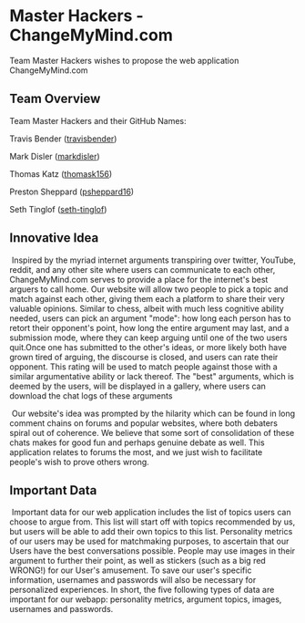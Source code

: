 # Master Hackers - ChangeMyMind.com

Team Master Hackers wishes to propose the web application ChangeMyMind.com



## Team Overview

Team Master Hackers and their GitHub Names:

Travis Bender ([travisbender](https://github.com/travisbender))

Mark Disler ([markdisler](https://github.com/markdisler))

Thomas Katz ([thomask156](https://github.com/thomask156))

Preston Sheppard ([psheppard16](https://github.com/psheppard16))

Seth Tinglof ([seth-tinglof](https://github.com/seth-tinglof))



## Innovative Idea

​	Inspired by the myriad internet arguments transpiring over twitter, YouTube, reddit, and any other site where users can communicate to each other, ChangeMyMind.com serves to provide a place for the internet's best arguers to call home. Our website will allow two people to pick a topic and match against each other, giving them each a platform to share their very valuable opinions. Similar to chess, albeit with much less cognitive ability needed, users can pick an argument "mode": how long each person has to retort their opponent's point, how long the entire argument may last, and a submission mode, where they can keep arguing until one of the two users quit.Once one has submitted to the other's ideas, or more likely both have grown tired of arguing, the discourse is closed, and users can rate their opponent. This rating will be used to match people against those with a similar argumentative ability or lack thereof. The "best" arguments, which is deemed by the users, will be displayed in a gallery, where users can download the chat logs of these arguments

​	Our website's idea was prompted by the hilarity which can be found in long comment chains on forums and popular websites, where both debaters spiral out of coherence. We believe that some sort of consolidation of these chats makes for good fun and perhaps genuine debate as well. This application relates to forums the most, and we just wish to facilitate people's wish to prove others wrong.



##  Important Data

​	Important data for our web application includes the list of topics users can choose to argue from. This list will start off with topics recommended by us, but users will be able to add their own topics to this list. Personality metrics of our users may be used for matchmaking purposes, to ascertain that our Users have the best conversations possible. People may use images in their argument to further their point, as well as stickers (such as a big red WRONG!) for our User's amusement. To save our user's specific information, usernames and passwords will also be necessary for personalized experiences. In short, the five following types of data are important for our webapp: personality metrics, argument topics, images, usernames and passwords.
